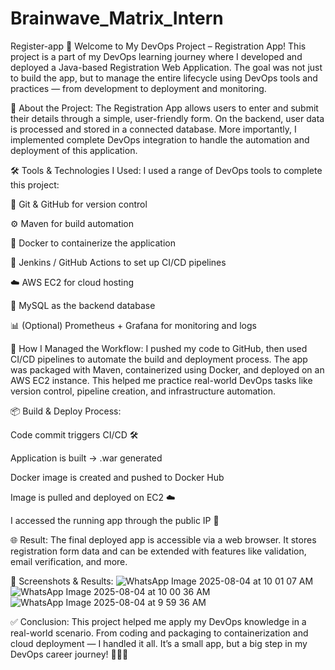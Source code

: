 # Brainwave_Matrix_Intern
Register-app
🚀 Welcome to My DevOps Project – Registration App!
This project is a part of my DevOps learning journey where I developed and deployed a Java-based Registration Web Application. The goal was not just to build the app, but to manage the entire lifecycle using DevOps tools and practices — from development to deployment and monitoring.

🎯 About the Project:
The Registration App allows users to enter and submit their details through a simple, user-friendly form. On the backend, user data is processed and stored in a connected database. More importantly, I implemented complete DevOps integration to handle the automation and deployment of this application.

🛠️ Tools & Technologies I Used:
I used a range of DevOps tools to complete this project:

🐙 Git & GitHub for version control

⚙️ Maven for build automation

🐳 Docker to containerize the application

🚀 Jenkins / GitHub Actions to set up CI/CD pipelines

☁️ AWS EC2 for cloud hosting

🐬 MySQL as the backend database

📊 (Optional) Prometheus + Grafana for monitoring and logs


🔁 How I Managed the Workflow:
I pushed my code to GitHub, then used CI/CD pipelines to automate the build and deployment process. The app was packaged with Maven, containerized using Docker, and deployed on an AWS EC2 instance. This helped me practice real-world DevOps tasks like version control, pipeline creation, and infrastructure automation.

📦 Build & Deploy Process:

Code commit triggers CI/CD 🛠️

Application is built → .war generated

Docker image is created and pushed to Docker Hub

Image is pulled and deployed on EC2 ☁️

I accessed the running app through the public IP 🔗


🌐 Result:
The final deployed app is accessible via a web browser. It stores registration form data and can be extended with features like validation, email verification, and more.

📸 Screenshots & Results:
![WhatsApp Image 2025-08-04 at 10 01 07 AM](https://github.com/user-attachments/assets/578cb806-d318-4af3-99e4-e0c1178f61a9)
![WhatsApp Image 2025-08-04 at 10 00 36 AM](https://github.com/user-attachments/assets/4c161b7b-ec2c-4539-a581-abeec84e4240)
![WhatsApp Image 2025-08-04 at 9 59 36 AM](https://github.com/user-attachments/assets/f9bef3db-ab8f-464b-ae40-b2d433ea64a8)


✅ Conclusion:
This project helped me apply my DevOps knowledge in a real-world scenario. From coding and packaging to containerization and cloud deployment — I handled it all. It’s a small app, but a big step in my DevOps career journey! 🚀👩‍💻
